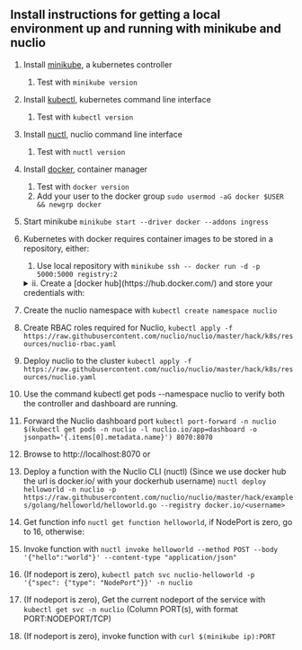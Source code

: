 ## Install instructions for getting a local environment up and running with minikube and nuclio
1. Install [minikube](https://minikube.sigs.k8s.io/docs/start/), a kubernetes controller
    1. Test with `minikube version`
2. Install [kubectl](https://kubernetes.io/docs/tasks/tools/install-kubectl/), kubernetes command line interface
    1. Test with `kubectl version`
3. Install [nuctl](https://nuclio.io/docs/latest/reference/nuctl/nuctl/), nuclio command line interface
    1. Test with `nuctl version`
4. Install [docker](https://docs.docker.com/engine/install/), container manager
    1. Test with `docker version`
    2. Add your user to the docker group `sudo usermod -aG docker $USER && newgrp docker`
5. Start minikube `minikube start --driver docker --addons ingress`
6. Kubernetes with docker requires container images to be stored in a repository, either:
    1. Use local repository with `minikube ssh -- docker run -d -p 5000:5000 registry:2`
    <details>
    <summary>ii. Create a [docker hub](https://hub.docker.com/) and store your credentials with:</summary>
      
  
        read -s mypassword
        enter your password
        kubectl create secret docker-registry registry-credentials --namespace nuclio \
            --docker-username <username> \
            --docker-password $mypassword \
            --docker-server <URL> \
            --docker-email ignored@nuclio.io
        unset mypassword
        
      
    </details>

7. Create the nuclio namespace with `kubectl create namespace nuclio`
8. Create RBAC roles required for Nuclio, `kubectl apply -f https://raw.githubusercontent.com/nuclio/nuclio/master/hack/k8s/resources/nuclio-rbac.yaml`
9. Deploy nuclio to the cluster `kubectl apply -f https://raw.githubusercontent.com/nuclio/nuclio/master/hack/k8s/resources/nuclio.yaml`
10. Use the command kubectl get pods --namespace nuclio to verify both the controller and dashboard are running.
11. Forward the Nuclio dashboard port `kubectl port-forward -n nuclio $(kubectl get pods -n nuclio -l nuclio.io/app=dashboard -o jsonpath='{.items[0].metadata.name}') 8070:8070`
12. Browse to http://localhost:8070 or
13. Deploy a function with the Nuclio CLI (nuctl) (Since we use docker hub the url is docker.io/<username> with your dockerhub username) `nuctl deploy helloworld -n nuclio -p https://raw.githubusercontent.com/nuclio/nuclio/master/hack/examples/golang/helloworld/helloworld.go --registry docker.io/<username>`
14. Get function info `nuctl get function helloworld`, if NodePort is zero, go to 16, otherwise:
15. Invoke function with `nuctl invoke helloworld --method POST --body '{"hello":"world"}' --content-type "application/json"`
16. (If nodeport is zero), `kubectl patch svc nuclio-helloworld -p '{"spec": {"type": "NodePort"}}' -n nuclio`
17. (If nodeport is zero), Get the current nodeport of the service with `kubectl get svc -n nuclio` (Column PORT(s), with format PORT:NODEPORT/TCP)
18. (If nodeport is zero), invoke function with `curl $(minikube ip):PORT`
